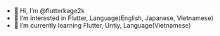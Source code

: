 - 👋 Hi, I’m @flutterkage2k
- 👀 I’m interested in Flutter, Language(English, Japanese, Vietnamese)
- 🌱 I’m currently learning Flutter, Untiy, Language(Vietnamese)


<!---
flutterkage2k/flutterkage2k is a ✨ special ✨ repository because its `README.md` (this file) appears on your GitHub profile.
You can click the Preview link to take a look at your changes.
--->
